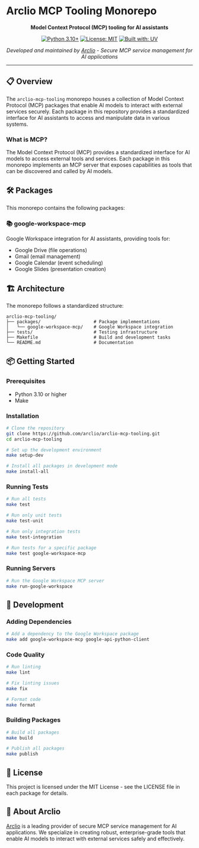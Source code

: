# Arclio MCP Tooling Monorepo

<div align="center">

**Model Context Protocol (MCP) tooling for AI assistants**

[![Python 3.10+](https://img.shields.io/badge/python-3.10+-blue.svg)](https://www.python.org/downloads/)
[![License: MIT](https://img.shields.io/badge/License-MIT-yellow.svg)](https://opensource.org/licenses/MIT)
[![Built with: UV](https://img.shields.io/badge/built%20with-uv-blueviolet.svg)](https://github.com/astral-sh/uv)

_Developed and maintained by [Arclio](https://arclio.com)_ - _Secure MCP service management for AI applications_

</div>

---

## 📋 Overview

The `arclio-mcp-tooling` monorepo houses a collection of Model Context Protocol (MCP) packages that enable AI models to interact with external services securely. Each package in this repository provides a standardized interface for AI assistants to access and manipulate data in various systems.

### What is MCP?

The Model Context Protocol (MCP) provides a standardized interface for AI models to access external tools and services. Each package in this monorepo implements an MCP server that exposes capabilities as tools that can be discovered and called by AI models.

## 🛠️ Packages

This monorepo contains the following packages:

### 📚 google-workspace-mcp

Google Workspace integration for AI assistants, providing tools for:

- Google Drive (file operations)
- Gmail (email management)
- Google Calendar (event scheduling)
- Google Slides (presentation creation)

## 🏗️ Architecture

The monorepo follows a standardized structure:

```
arclio-mcp-tooling/
├── packages/                    # Package implementations
│   └── google-workspace-mcp/    # Google Workspace integration
├── tests/                       # Testing infrastructure
├── Makefile                     # Build and development tasks
└── README.md                    # Documentation
```

## 📦 Getting Started

### Prerequisites

- Python 3.10 or higher
- Make

### Installation

```bash
# Clone the repository
git clone https://github.com/arclio/arclio-mcp-tooling.git
cd arclio-mcp-tooling

# Set up the development environment
make setup-dev

# Install all packages in development mode
make install-all
```

### Running Tests

```bash
# Run all tests
make test

# Run only unit tests
make test-unit

# Run only integration tests
make test-integration

# Run tests for a specific package
make test google-workspace-mcp
```

### Running Servers

```bash
# Run the Google Workspace MCP server
make run-google-workspace
```

## 🧩 Development

### Adding Dependencies

```bash
# Add a dependency to the Google Workspace package
make add google-workspace-mcp google-api-python-client
```

### Code Quality

```bash
# Run linting
make lint

# Fix linting issues
make fix

# Format code
make format
```

### Building Packages

```bash
# Build all packages
make build

# Publish all packages
make publish
```

## 📄 License

This project is licensed under the MIT License - see the LICENSE file in each package for details.

## 🏢 About Arclio

[Arclio](https://arclio.com) is a leading provider of secure MCP service management for AI applications. We specialize in creating robust, enterprise-grade tools that enable AI models to interact with external services safely and effectively.
